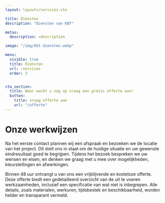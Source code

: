 ```yaml
---
layout: layouts/services.vto

title: Diensten
description: "Diensten van KBT"

metas:
  description: =description

image: "/img/kbt-diensten.webp"

menu:
  visible: true
  title: Diensten
  url: /services
  order: 3


cta_section:
  title: Waar wacht u nog op vraag een gratis offerte aan!
  button:
    title: vraag offerte aan
    url: "/offerte"
---
```


# Onze werkwijzen

Na het eerste contact plannen wij een afspraak en bezoeken we de locatie van het
project. Dit stelt ons in staat om de huidige situatie en uw gewenste
eindresultaat goed te begrijpen. Tijdens het bezoek bespreken we uw wensen en
eisen, en denken we graag met u mee over mogelijkheden, kleurstellingen en
afwerkingen.

Binnen 48 uur ontvangt u van ons een vrijblijvende en kosteloze offerte. Deze
offerte biedt een gedetailleerd overzicht van de uit te voeren werkzaamheden,
inclusief een specificatie van wat niet is inbegrepen. Alle details, zoals
materialen, werkuren, tijdsbestek en beschikbaarheid, worden helder en
transparant vermeld.
